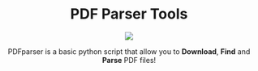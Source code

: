<h1 align="center">PDF Parser Tools</h1>

<p align="center">
  <img src="https://github.com/Grogny/image-video-gif/blob/main/pdfparserstyle.png">
</p>

<center>PDFparser is a basic python script that allow you to <strong>Download</strong>, <strong>Find</strong> and <strong>Parse</strong> PDF files!</center>
